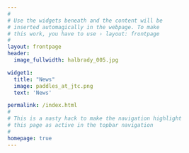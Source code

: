 ```yaml
---
#
# Use the widgets beneath and the content will be
# inserted automagically in the webpage. To make
# this work, you have to use › layout: frontpage
#
layout: frontpage
header:
  image_fullwidth: halbrady_005.jpg

widget1:
  title: "News"
  image: paddles_at_jtc.png 
  text: 'News'

permalink: /index.html
#
# This is a nasty hack to make the navigation highlight
# this page as active in the topbar navigation
#
homepage: true
---
```

